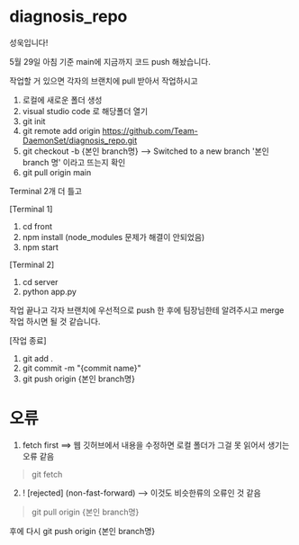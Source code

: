 # diagnosis_repo

성욱입니다!

5월 29일 아침 기준 main에 지금까지 코드 push 해놨습니다.

작업할 거 있으면 각자의 브랜치에 pull 받아서 작업하시고

1. 로컬에 새로운 폴더 생성
2. visual studio code 로 해당폴더 열기
3. git init
4. git remote add origin https://github.com/Team-DaemonSet/diagnosis_repo.git
5. git checkout -b {본인 branch명}
--> Switched to a new branch '본인 branch 명' 이라고 뜨는지 확인
6. git pull origin main

Terminal 2개 더 틀고

[Terminal 1]
1. cd front
2. npm install    (node_modules 문제가 해결이 안되었음)
3. npm start

[Terminal 2]
1. cd server
2. python app.py


작업 끝나고 각자 브랜치에 우선적으로 push 한 후에 팀장님한테 알려주시고 merge 작업 하시면 될 것 같습니다.

[작업 종료]
1. git add .
2. git commit -m "{commit name}"
3. git push origin {본인 branch명}

# 오류
1. fetch first    ==> 웹 깃허브에서 내용을 수정하면 로컬 폴더가 그걸 못 읽어서 생기는 오류 같음
> git fetch

2. ! [rejected]  (non-fast-forward)    --> 이것도 비슷한류의 오류인 것 같음
> git pull origin {본인 branch명}

후에 다시 
git push origin {본인 branch명}
